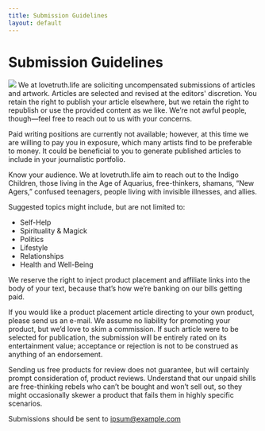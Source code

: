 ```yaml
---
title: Submission Guidelines
layout: default
---
```


# Submission Guidelines
![](/writing.jpg)
We at lovetruth.life are soliciting uncompensated submissions of articles and artwork.  Articles are selected and revised at the editors' discretion.  You retain the right to publish your article elsewhere, but we retain the right to republish or use the provided content as we like.  We’re not awful people, though—feel free to reach out to us with your concerns.

Paid writing positions are currently not available; however, at this time we are willing to pay you in exposure, which many artists find to be preferable to money.  It could be beneficial to you to generate published articles to include in your journalistic portfolio.

Know your audience.  We at lovetruth.life aim to reach out to the Indigo Children, those living in the Age of Aquarius, free-thinkers, shamans, “New Agers,” confused teenagers, people living with invisible illnesses, and allies.  

Suggested topics might include, but are not limited to:

* Self-Help
* Spirituality & Magick
* Politics
* Lifestyle
* Relationships
* Health and Well-Being 

We reserve the right to inject product placement and affiliate links into the body of your text, because that’s how we’re banking on our bills getting paid.

If you would like a product placement article directing to your own product, please send us an e-mail.  We assume no liability for promoting your product, but we’d love to skim a commission.  If such article were to be selected for publication, the submission will be entirely rated on its entertainment value; acceptance or rejection is not to be construed as anything of an endorsement.  

Sending us free products for review does not guarantee, but will certainly prompt consideration of, product reviews.  Understand that our unpaid shills are free-thinking rebels who can’t be bought and won’t sell out, so they might occasionally skewer a product that fails them in highly specific scenarios.

Submissions should be sent to ipsum@example.com